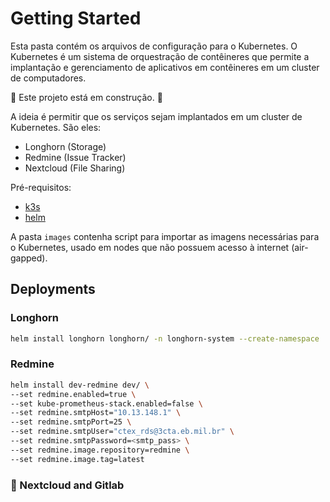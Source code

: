 # Getting Started

Esta pasta contém os arquivos de configuração para o Kubernetes. O Kubernetes é um sistema de orquestração de contêineres que permite a implantação e gerenciamento de aplicativos em contêineres em um cluster de computadores.

:construction: Este projeto está em construção. :construction:

A ideia é permitir que os serviços sejam implantados em um cluster de Kubernetes. São eles:

- Longhorn (Storage)
- Redmine (Issue Tracker)
- Nextcloud (File Sharing)

Pré-requisitos:

- [k3s](https://k3s.io/)
- [helm](https://helm.sh/)

A pasta `images` contenha script para importar as imagens necessárias para o Kubernetes, usado em nodes que não possuem acesso à internet (air-gapped).

## Deployments

### Longhorn

```bash
helm install longhorn longhorn/ -n longhorn-system --create-namespace
```

### Redmine

```bash
helm install dev-redmine dev/ \
--set redmine.enabled=true \
--set kube-prometheus-stack.enabled=false \
--set redmine.smtpHost="10.13.148.1" \
--set redmine.smtpPort=25 \
--set redmine.smtpUser="ctex_rds@3cta.eb.mil.br" \
--set redmine.smtpPassword=<smtp_pass> \
--set redmine.image.repository=redmine \
--set redmine.image.tag=latest
```


### :construction: Nextcloud and Gitlab


